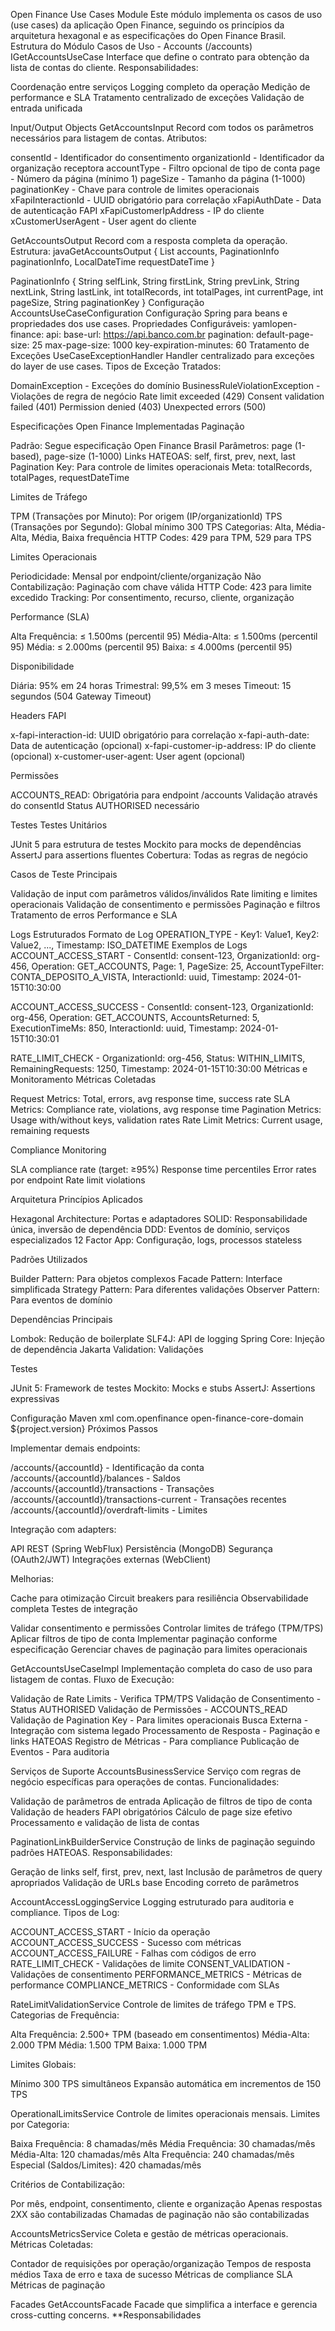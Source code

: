 Open Finance Use Cases Module
Este módulo implementa os casos de uso (use cases) da aplicação Open Finance, seguindo os princípios da arquitetura hexagonal e as especificações do Open Finance Brasil.
Estrutura do Módulo
Casos de Uso - Accounts (/accounts)
IGetAccountsUseCase
Interface que define o contrato para obtenção da lista de contas do cliente.
Responsabilidades:

Coordenação entre serviços
Logging completo da operação
Medição de performance e SLA
Tratamento centralizado de exceções
Validação de entrada unificada

Input/Output Objects
GetAccountsInput
Record com todos os parâmetros necessários para listagem de contas.
Atributos:

consentId - Identificador do consentimento
organizationId - Identificador da organização receptora
accountType - Filtro opcional de tipo de conta
page - Número da página (mínimo 1)
pageSize - Tamanho da página (1-1000)
paginationKey - Chave para controle de limites operacionais
xFapiInteractionId - UUID obrigatório para correlação
xFapiAuthDate - Data de autenticação FAPI
xFapiCustomerIpAddress - IP do cliente
xCustomerUserAgent - User agent do cliente

GetAccountsOutput
Record com a resposta completa da operação.
Estrutura:
javaGetAccountsOutput {
List<Account> accounts,
PaginationInfo paginationInfo,
LocalDateTime requestDateTime
}

PaginationInfo {
String selfLink,
String firstLink,
String prevLink,
String nextLink,
String lastLink,
int totalRecords,
int totalPages,
int currentPage,
int pageSize,
String paginationKey
}
Configuração
AccountsUseCaseConfiguration
Configuração Spring para beans e propriedades dos use cases.
Propriedades Configuráveis:
yamlopen-finance:
api:
base-url: https://api.banco.com.br
pagination:
default-page-size: 25
max-page-size: 1000
key-expiration-minutes: 60
Tratamento de Exceções
UseCaseExceptionHandler
Handler centralizado para exceções do layer de use cases.
Tipos de Exceção Tratados:

DomainException - Exceções do domínio
BusinessRuleViolationException - Violações de regra de negócio
Rate limit exceeded (429)
Consent validation failed (401)
Permission denied (403)
Unexpected errors (500)

Especificações Open Finance Implementadas
Paginação

Padrão: Segue especificação Open Finance Brasil
Parâmetros: page (1-based), page-size (1-1000)
Links HATEOAS: self, first, prev, next, last
Pagination Key: Para controle de limites operacionais
Meta: totalRecords, totalPages, requestDateTime

Limites de Tráfego

TPM (Transações por Minuto): Por origem (IP/organizationId)
TPS (Transações por Segundo): Global mínimo 300 TPS
Categorias: Alta, Média-Alta, Média, Baixa frequência
HTTP Codes: 429 para TPM, 529 para TPS

Limites Operacionais

Periodicidade: Mensal por endpoint/cliente/organização
Não Contabilização: Paginação com chave válida
HTTP Code: 423 para limite excedido
Tracking: Por consentimento, recurso, cliente, organização

Performance (SLA)

Alta Frequência: ≤ 1.500ms (percentil 95)
Média-Alta: ≤ 1.500ms (percentil 95)
Média: ≤ 2.000ms (percentil 95)
Baixa: ≤ 4.000ms (percentil 95)

Disponibilidade

Diária: 95% em 24 horas
Trimestral: 99,5% em 3 meses
Timeout: 15 segundos (504 Gateway Timeout)

Headers FAPI

x-fapi-interaction-id: UUID obrigatório para correlação
x-fapi-auth-date: Data de autenticação (opcional)
x-fapi-customer-ip-address: IP do cliente (opcional)
x-customer-user-agent: User agent (opcional)

Permissões

ACCOUNTS_READ: Obrigatória para endpoint /accounts
Validação através do consentId
Status AUTHORISED necessário

Testes
Testes Unitários

JUnit 5 para estrutura de testes
Mockito para mocks de dependências
AssertJ para assertions fluentes
Cobertura: Todas as regras de negócio

Casos de Teste Principais

Validação de input com parâmetros válidos/inválidos
Rate limiting e limites operacionais
Validação de consentimento e permissões
Paginação e filtros
Tratamento de erros
Performance e SLA

Logs Estruturados
Formato de Log
OPERATION_TYPE - Key1: Value1, Key2: Value2, ..., Timestamp: ISO_DATETIME
Exemplos de Logs
ACCOUNT_ACCESS_START - ConsentId: consent-123, OrganizationId: org-456, Operation: GET_ACCOUNTS, Page: 1, PageSize: 25, AccountTypeFilter: CONTA_DEPOSITO_A_VISTA, InteractionId: uuid, Timestamp: 2024-01-15T10:30:00

ACCOUNT_ACCESS_SUCCESS - ConsentId: consent-123, OrganizationId: org-456, Operation: GET_ACCOUNTS, AccountsReturned: 5, ExecutionTimeMs: 850, InteractionId: uuid, Timestamp: 2024-01-15T10:30:01

RATE_LIMIT_CHECK - OrganizationId: org-456, Status: WITHIN_LIMITS, RemainingRequests: 1250, Timestamp: 2024-01-15T10:30:00
Métricas e Monitoramento
Métricas Coletadas

Request Metrics: Total, errors, avg response time, success rate
SLA Metrics: Compliance rate, violations, avg response time
Pagination Metrics: Usage with/without keys, validation rates
Rate Limit Metrics: Current usage, remaining requests

Compliance Monitoring

SLA compliance rate (target: ≥95%)
Response time percentiles
Error rates por endpoint
Rate limit violations

Arquitetura
Princípios Aplicados

Hexagonal Architecture: Portas e adaptadores
SOLID: Responsabilidade única, inversão de dependência
DDD: Eventos de domínio, serviços especializados
12 Factor App: Configuração, logs, processos stateless

Padrões Utilizados

Builder Pattern: Para objetos complexos
Facade Pattern: Interface simplificada
Strategy Pattern: Para diferentes validações
Observer Pattern: Para eventos de domínio

Dependências
Principais

Lombok: Redução de boilerplate
SLF4J: API de logging
Spring Core: Injeção de dependência
Jakarta Validation: Validações

Testes

JUnit 5: Framework de testes
Mockito: Mocks e stubs
AssertJ: Assertions expressivas

Configuração Maven
xml<dependency>
<groupId>com.openfinance</groupId>
<artifactId>open-finance-core-domain</artifactId>
<version>${project.version}</version>
</dependency>
Próximos Passos

Implementar demais endpoints:

/accounts/{accountId} - Identificação da conta
/accounts/{accountId}/balances - Saldos
/accounts/{accountId}/transactions - Transações
/accounts/{accountId}/transactions-current - Transações recentes
/accounts/{accountId}/overdraft-limits - Limites


Integração com adapters:

API REST (Spring WebFlux)
Persistência (MongoDB)
Segurança (OAuth2/JWT)
Integrações externas (WebClient)


Melhorias:

Cache para otimização
Circuit breakers para resiliência
Observabilidade completa
Testes de integração




Validar consentimento e permissões
Controlar limites de tráfego (TPM/TPS)
Aplicar filtros de tipo de conta
Implementar paginação conforme especificação
Gerenciar chaves de paginação para limites operacionais

GetAccountsUseCaseImpl
Implementação completa do caso de uso para listagem de contas.
Fluxo de Execução:

Validação de Rate Limits - Verifica TPM/TPS
Validação de Consentimento - Status AUTHORISED
Validação de Permissões - ACCOUNTS_READ
Validação de Pagination Key - Para limites operacionais
Busca Externa - Integração com sistema legado
Processamento de Resposta - Paginação e links HATEOAS
Registro de Métricas - Para compliance
Publicação de Eventos - Para auditoria

Serviços de Suporte
AccountsBusinessService
Serviço com regras de negócio específicas para operações de contas.
Funcionalidades:

Validação de parâmetros de entrada
Aplicação de filtros de tipo de conta
Validação de headers FAPI obrigatórios
Cálculo de page size efetivo
Processamento e validação de lista de contas

PaginationLinkBuilderService
Construção de links de paginação seguindo padrões HATEOAS.
Responsabilidades:

Geração de links self, first, prev, next, last
Inclusão de parâmetros de query apropriados
Validação de URLs base
Encoding correto de parâmetros

AccountAccessLoggingService
Logging estruturado para auditoria e compliance.
Tipos de Log:

ACCOUNT_ACCESS_START - Início da operação
ACCOUNT_ACCESS_SUCCESS - Sucesso com métricas
ACCOUNT_ACCESS_FAILURE - Falhas com códigos de erro
RATE_LIMIT_CHECK - Validações de limite
CONSENT_VALIDATION - Validações de consentimento
PERFORMANCE_METRICS - Métricas de performance
COMPLIANCE_METRICS - Conformidade com SLAs

RateLimitValidationService
Controle de limites de tráfego TPM e TPS.
Categorias de Frequência:

Alta Frequência: 2.500+ TPM (baseado em consentimentos)
Média-Alta: 2.000 TPM
Média: 1.500 TPM
Baixa: 1.000 TPM

Limites Globais:

Mínimo 300 TPS simultâneos
Expansão automática em incrementos de 150 TPS

OperationalLimitsService
Controle de limites operacionais mensais.
Limites por Categoria:

Baixa Frequência: 8 chamadas/mês
Média Frequência: 30 chamadas/mês
Média-Alta: 120 chamadas/mês
Alta Frequência: 240 chamadas/mês
Especial (Saldos/Limites): 420 chamadas/mês

Critérios de Contabilização:

Por mês, endpoint, consentimento, cliente e organização
Apenas respostas 2XX são contabilizadas
Chamadas de paginação não são contabilizadas

AccountsMetricsService
Coleta e gestão de métricas operacionais.
Métricas Coletadas:

Contador de requisições por operação/organização
Tempos de resposta médios
Taxa de erro e taxa de sucesso
Métricas de compliance SLA
Métricas de paginação

Facades
GetAccountsFacade
Facade que simplifica a interface e gerencia cross-cutting concerns.
**Responsabilidades